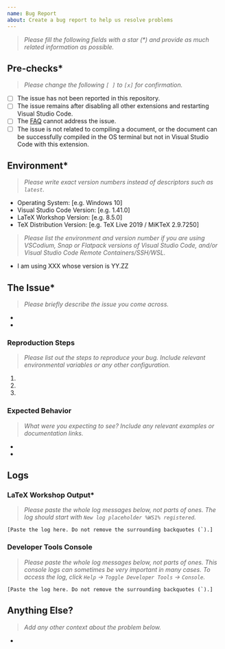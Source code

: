 ```yaml
---
name: Bug Report
about: Create a bug report to help us resolve problems
---
```


> _Please fill the following fields with a star (*) and provide as much related information as possible._

## Pre-checks*
> _Please change the following `[ ]` to `[x]` for confirmation._
- [ ] The issue has not been reported in this repository.
- [ ] The issue remains after disabling all other extensions and restarting Visual Studio Code.
- [ ] The [FAQ](https://github.com/James-Yu/LaTeX-Workshop/wiki/FAQ) cannot address the issue.
- [ ] The issue is not related to compiling a document, or the document can be successfully compiled in the OS terminal but not in Visual Studio Code with this extension.

## Environment*
> _Please write exact version numbers instead of descriptors such as `latest`._
- Operating System: [e.g. Windows 10]
- Visual Studio Code Version: [e.g. 1.41.0]
- LaTeX Workshop Version: [e.g. 8.5.0]
- TeX Distribution Version: [e.g. TeX Live 2019 / MiKTeX 2.9.7250]

> _Please list the environment and version number if you are using VSCodium, Snap or Flatpack versions of Visual Studio Code, and/or Visual Studio Code Remote Containers/SSH/WSL._
- I am using XXX whose version is YY.ZZ

## The Issue*
> _Please briefly describe the issue you come across._
- 
- 

### Reproduction Steps
> _Please list out the steps to reproduce your bug. Include relevant environmental variables or any other configuration._
1. 
2. 
3. 

### Expected Behavior
> _What were you expecting to see? Include any relevant examples or documentation links._
- 
- 

## Logs
### LaTeX Workshop Output*
> _Please paste the whole log messages below, not parts of ones. The log should start with `New log placeholder %WS1% registered`._
```
[Paste the log here. Do not remove the surrounding backquotes (`).]
```

### Developer Tools Console
> _Please paste the whole log messages below, not parts of ones. This console logs can sometimes be very important in many cases. To access the log, click `Help` -> `Toggle Developer Tools` -> `Console`._
```
[Paste the log here. Do not remove the surrounding backquotes (`).]
```

## Anything Else?
> _Add any other context about the problem below._
- 

